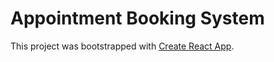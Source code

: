 # Appointment Booking System

This project was bootstrapped with [Create React App](https://github.com/facebook/create-react-app).

